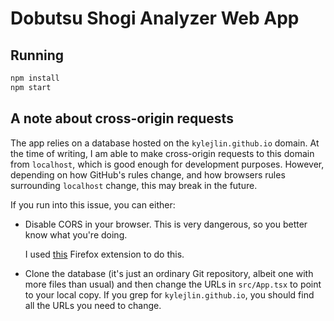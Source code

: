 # Dobutsu Shogi Analyzer Web App

## Running

```sh
npm install
npm start
```

## A note about cross-origin requests

The app relies on a database hosted on the `kylejlin.github.io` domain.
At the time of writing, I am able to make cross-origin requests to this domain
from `localhost`, which is good enough for development purposes.
However, depending on how GitHub's rules change, and how browsers rules surrounding `localhost` change,
this may break in the future.

If you run into this issue, you can either:

- Disable CORS in your browser.
  This is very dangerous, so you better know what you're doing.

  I used [this](https://addons.mozilla.org/en-US/firefox/addon/cors-everywhere/) Firefox extension to do this.

- Clone the database (it's just an ordinary Git repository, albeit one with more files than usual) and then change the URLs in `src/App.tsx` to point to your local copy.
  If you grep for `kylejlin.github.io`, you should find all the URLs you need to change.
